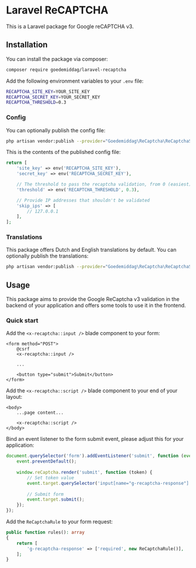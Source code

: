 # Laravel ReCAPTCHA

This is a Laravel package for Google reCAPTCHA v3.

## Installation

You can install the package via composer:

```bash
composer require goedemiddag/laravel-recaptcha
```

Add the following environment variables to your `.env` file:

```bash
RECAPTCHA_SITE_KEY=YOUR_SITE_KEY
RECAPTCHA_SECRET_KEY=YOUR_SECRET_KEY
RECAPTCHA_THRESHOLD=0.3
```

### Config

You can optionally publish the config file:

```bash
php artisan vendor:publish --provider="Goedemiddag\ReCaptcha\ReCaptchaServiceProvider" --tag="recaptcha-config"
```

This is the contents of the published config file:

```php
return [
    'site_key' => env('RECAPTCHA_SITE_KEY'),
    'secret_key' => env('RECAPTCHA_SECRET_KEY'),

    // The threshold to pass the recaptcha validation, from 0 (easiest) to 1 (hardest)
    'threshold' => env('RECAPTCHA_THRESHOLD', 0.3),

    // Provide IP addresses that shouldn't be validated
    'skip_ips' => [
        // 127.0.0.1
    ],
];
```

### Translations

This package offers Dutch and English translations by default. You can optionally publish the translations:

```bash
php artisan vendor:publish --provider="Goedemiddag\ReCaptcha\ReCaptchaServiceProvider" --tag="recaptcha-lang"
```

## Usage

This package aims to provide the Google ReCaptcha v3 validation in the backend of your application and offers some tools to use it in the frontend.

### Quick start

Add the `<x-recaptcha::input />` blade component to your form:

```bladehtml
<form method="POST">
    @csrf
    <x-recaptcha::input />
    
    ... 
    
    <button type="submit">Submit</button>
</form>
```

Add the `<x-recaptcha::script />` blade component to your end of your layout:

```bladehtml
<body>
    ...page content...

    <x-recaptcha::script />
</body>
```

Bind an event listener to the form submit event, please adjust this for your application:

```js
document.querySelector('form').addEventListener('submit', function (event) {
    event.preventDefault();
    
    window.reCaptcha.render('submit', function (token) {        
        // Set token value
        event.target.querySelector('input[name="g-recaptcha-response"]').value = token;
        
        // Submit form
        event.target.submit();        
    });
});
```

Add the `ReCaptchaRule` to your form request:

```php
public function rules(): array
{
    return [
        'g-recaptcha-response' => ['required', new ReCaptchaRule()],
    ];
}
```

